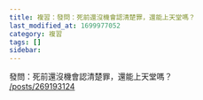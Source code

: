 ```yaml
---
title: 複習：發問：死前還沒機會認清楚罪，還能上天堂嗎？
last_modified_at: 1699977052
category: 複習
tags: []
sidebar: 
---
```


 <p>發問：死前還沒機會認清楚罪，還能上天堂嗎？<br>
<a href="/posts/269193124" target="_blank">/posts/269193124</a></p>

<p>&nbsp;</p>
